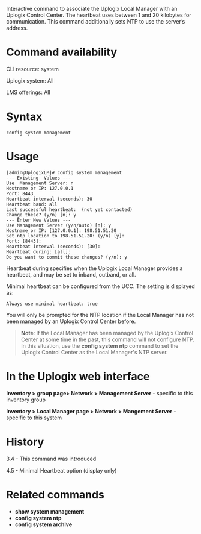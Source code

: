 <!-- 5.4 -->

Interactive command to associate the Uplogix Local Manager with an Uplogix Control Center. The heartbeat uses between 1 and 20 kilobytes for communication.  This command additionally sets NTP to use the server’s address.

# Command availability 

CLI resource: system

Uplogix system: All

LMS offerings: All
# Syntax

```
config system management
```

# Usage

```
[admin@UplogixLM]# config system management
--- Existing  Values ---
Use  Management Server: n
Hostname or IP: 127.0.0.1
Port: 8443
Heartbeat interval (seconds): 30
Heartbeat band: all
Last successful heartbeat:  (not yet contacted)
Change these? (y/n) [n]: y
--- Enter New Values ---
Use Management Server (y/n/auto) [n]: y
Hostname or IP: [127.0.0.1]: 198.51.51.20
Set ntp location to 198.51.51.20: (y/n) [y]:
Port: [8443]:
Heartbeat interval (seconds): [30]:
Heartbeat during: [all]:
Do you want to commit these changes? (y/n): y
```

Heartbeat during specifies when the Uplogix Local Manager provides a heartbeat, and may be set to inband, outband, or all.

Minimal heartbeat can be configured from the UCC.  The setting is displayed as:

```
Always use minimal heartbeat: true
```

You will only be prompted for the NTP location if the Local Manager has not been managed by an Uplogix Control Center before. 

> **Note**: If the Local Manager has been managed by the Uplogix Control Center at some time in the past, this command will not configure NTP. In this situation, use the **config system ntp** command to set the Uplogix Control Center as the Local Manager's NTP server. 

# In the Uplogix web interface

**Inventory > group page> Network > Management Server** - specific to this inventory group

**Inventory > Local Manager page > Network > Mangement Server** - specific to this system

# History 

3.4 - This command was introduced  

4.5  - Minimal Heartbeat option (display only)

# Related commands 

- **show system management**
- **config system ntp**
- **config system archive**
